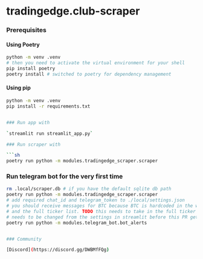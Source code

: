 # tradingedge.club-scraper

### Prerequisites

#### Using Poetry

```sh
python -m venv .venv
# then you need to activate the virtual environment for your shell
pip install poetry
poetry install # switched to poetry for dependency management
```

#### Using pip

```sh
python -m venv .venv
pip install -r requirements.txt
```

````sh

### Run app with

`streamlit run streamlit_app.py`

### Run scraper with

```sh
poetry run python -m modules.tradingedge_scraper.scraper
````

### Run telegram bot for the very first time

```sh
rm .local/scraper.db # if you have the default sqlite db path
poetry run python -m modules.tradingedge_scraper.scraper
# add required chat_id and telegram_token to ./local/settings.json
# you should receive messages for BTC because BTC is hardcoded in the watched list
# and the full ticker list. TODO this needs to take in the full ticker list and the watched list
# needs to be changed from the settings in streamlit before this PR gets merged
poetry run python -m modules.telegram_bot.bot_alerts
```

```sh

### Community

[Discord](https://discord.gg/DWBMfFQg)
```
